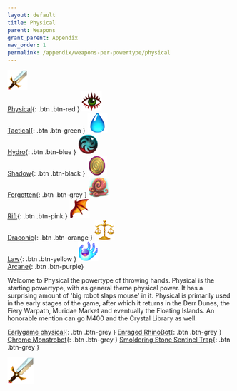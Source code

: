 ```yaml
---
layout: default
title: Physical
parent: Weapons
grant_parent: Appendix
nav_order: 1
permalink: /appendix/weapons-per-powertype/physical
---
```

[<img src="/assets/images/power-types/physical.png" alt="Physical" width="45" height="45"> <br> Physical](/appendix/weapons-per-powertype/physical){: .btn .btn-red } [<img src="/assets/images/power-types/tactical.png" alt="Tactical" width="45" height="45"> <br> Tactical](/appendix/weapons-per-powertype/tactical){: .btn .btn-green } [<img src="/assets/images/power-types/hydro.png" alt="Hydro" width="45" height="45"> <br> Hydro](/appendix/weapons-per-powertype/hydro){: .btn .btn-blue } [<img src="/assets/images/power-types/shadow.png" alt="Shadow" width="45" height="45"> <br> Shadow](/appendix/weapons-per-powertype/shadow){: .btn .btn-black } [<img src="/assets/images/power-types/forgotten.png" alt="Forgotten" width="45" height="45"> <br> Forgotten](/appendix/weapons-per-powertype/forgotten){: .btn .btn-grey } [<img src="/assets/images/power-types/rift.png" alt="Rift" width="45" height="45"> <br> Rift](/appendix/weapons-per-powertype/rift){: .btn .btn-pink } [<img src="/assets/images/power-types/draconic.png" alt="Draconic" width="45" height="45"> <br> Draconic](/appendix/weapons-per-powertype/draconic){: .btn .btn-orange } [<img src="/assets/images/power-types/law.png" alt="Law" width="45" height="45"> <br> Law](/appendix/weapons-per-powertype/law){: .btn .btn-yellow }  [<img src="/assets/images/power-types/arcane.png" alt="Arcane" width="45" height="45"> <br> Arcane](/appendix/weapons-per-powertype/arcane){: .btn .btn-purple}

Welcome to Physical the powertype of throwing hands.
Physical is the starting powertype, with as general theme physical power. It has a surprising amount of 'big robot slaps mouse' in it.
Physical is primarily used in the early stages of the game, after which it returns in the Derr Dunes, the Fiery Warpath, Muridae Market and eventually the Floating Islands. An honorable mention can go M400 and the Crystal Library as well.

<span class="fs-1">[Earlygame physical](/appendix/weapons-per-powertype/physical/early){: .btn .btn-grey } </span><span class="fs-1"> [Enraged RhinoBot](/appendix/weapons-per-powertype/physical/erb){: .btn .btn-grey } </span><span class="fs-1"> [Chrome Monstrobot](/appendix/weapons-per-powertype/physical/cmb){: .btn .btn-grey } </span><span class="fs-1"> [Smoldering Stone Sentinel Trap](/appendix/weapons-per-powertype/physical/ssst){: .btn .btn-grey } </span>

<img src="/assets/images/power-types/physical.png" alt="physical">
